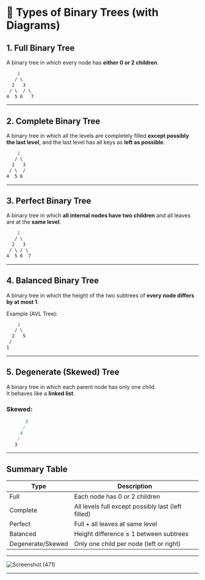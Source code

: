 # 🌳 Types of Binary Trees (with Diagrams)

## 1. Full Binary Tree
A binary tree in which every node has **either 0 or 2 children**.

```markdown
    1
   / \
  2   3
 / \  / \
4  5 6   7
```

---

## 2. Complete Binary Tree
A binary tree in which all the levels are completely filled **except possibly the last level**, and the last level has all keys as **left as possible**.

```md
    1
   / \
  2   3
 / \  /
4  5 6
```

---

## 3. Perfect Binary Tree
A binary tree in which **all internal nodes have two children** and all leaves are at the **same level**.
```md
    1
   / \
  2   3
 / \ / \
4  5 6  7
```
---

## 4. Balanced Binary Tree
A binary tree in which the height of the two subtrees of **every node differs by at most 1**.

Example (AVL Tree):
```md
    3
   / \
  2   5
 /
1
```
---

## 5. Degenerate (Skewed) Tree
A binary tree in which each parent node has only one child.  
It behaves like a **linked list**.

### Skewed:
```md    
       5
      /
     4
    /
   3
```
   
---

## Summary Table

| Type              | Description                                        |
|-------------------|----------------------------------------------------|
| Full              | Each node has 0 or 2 children                      |
| Complete          | All levels full except possibly last (left filled)|
| Perfect           | Full + all leaves at same level                    |
| Balanced          | Height difference ≤ 1 between subtrees            |
| Degenerate/Skewed | Only one child per node (left or right)           |

---
![Screenshot (471)](https://github.com/user-attachments/assets/d51e2b84-7adc-431b-aa5b-19014e48d0d8)

---


